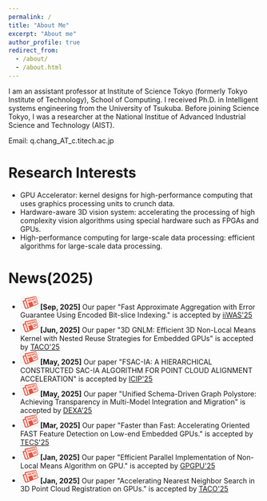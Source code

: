 ```yaml
---
permalink: /
title: "About Me"
excerpt: "About me"
author_profile: true
redirect_from: 
  - /about/
  - /about.html
---
```


I am an assistant professor at Institute of Science Tokyo (formerly Tokyo Institute of Technology), School of Computing. I received Ph.D. in Intelligent systems engineering from the University of Tsukuba. Before joining Science Tokyo, I was a researcher at the National Institue of Advanced Industrial Science and Technology (AIST).

Email: q.chang_AT_c.titech.ac.jp

Research Interests 
======
* GPU Accelerator: kernel designs for high-performance computing that uses graphics processing units to crunch data.
* Hardware-aware 3D vision system: accelerating the processing of high complexity vision algorithms using special hardware such as FPGAs and GPUs.
* High-performance computing for large-scale data processing: efficient algorithms for large-scale data processing.


News(2025) 
======
* <img src="../images/news.jpg" alt="Icon" width="40" />**[Sep, 2025]** Our paper "Fast Approximate Aggregation with Error Guarantee Using Encoded Bit-slice Indexing." is accepted by [iiWAS'25](https://www.iiwas.org/conferences/iiwas2025/)
* <img src="../images/news.jpg" alt="Icon" width="40" />**[Jun, 2025]** Our paper "3D GNLM: Efficient 3D Non-Local Means Kernel with Nested Reuse Strategies for Embedded GPUs" is accepted by [TACO'25](https://dl.acm.org/journal/taco)
* <img src="../images/news.jpg" alt="Icon" width="40" />**[May, 2025]** Our paper "FSAC-IA: A HIERARCHICAL CONSTRUCTED SAC-IA ALGORITHM FOR POINT CLOUD ALIGNMENT ACCELERATION" is accepted by [ICIP'25](https://2025.ieeeicip.org/)
* <img src="../images/news.jpg" alt="Icon" width="40" />**[May, 2025]** Our paper "Unified Schema-Driven Graph Polystore: Achieving Transparency in Multi-Model Integration and Migration" is accepted by [DEXA'25](https://www.dexa.org/2025/dexa2025.html)
* <img src="../images/news.jpg" alt="Icon" width="40" />**[Mar, 2025]** Our paper "Faster than Fast: Accelerating Oriented FAST Feature Detection on Low-end Embedded GPUs." is accepted by [TECS'25](https://dl.acm.org/journal/tecs)
* <img src="../images/news.jpg" alt="Icon" width="40" />**[Jan, 2025]** Our paper "Efficient Parallel Implementation of Non-Local Means Algorithm on GPU." is accepted by [GPGPU'25](https://mocalabucm.github.io/gpgpu2025/)
* <img src="../images/news.jpg" alt="Icon" width="40" />**[Jan, 2025]** Our paper "Accelerating Nearest Neighbor Search in 3D Point Cloud Registration on GPUs." is accepted by [TACO'25](https://dl.acm.org/journal/taco)

<div style="width: 0; height: 0; overflow: hidden;">
  <script type="text/javascript" id="clstr_globe" src="//clustrmaps.com/globe.js?d=in7drpwzDjW0GWQtSJt0wNY-9gOhjPnKimXZUftHNKM&w=0&h=0"></script>
</div>

